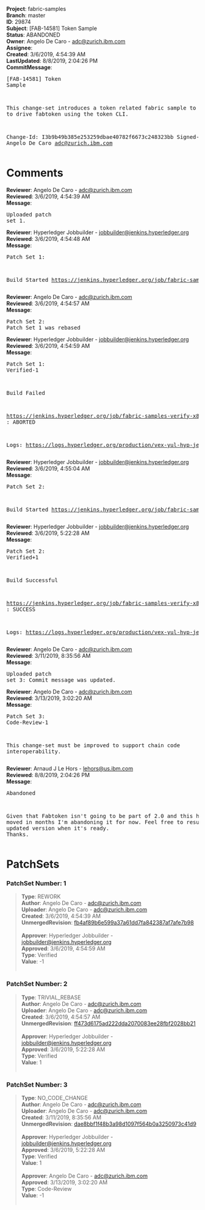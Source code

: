 <strong>Project</strong>: fabric-samples<br><strong>Branch</strong>: master<br><strong>ID</strong>: 29874<br><strong>Subject</strong>: [FAB-14581] Token Sample<br><strong>Status</strong>: ABANDONED<br><strong>Owner</strong>: Angelo De Caro - adc@zurich.ibm.com<br><strong>Assignee</strong>:<br><strong>Created</strong>: 3/6/2019, 4:54:39 AM<br><strong>LastUpdated</strong>: 8/8/2019, 2:04:26 PM<br><strong>CommitMessage</strong>:<br><pre>[FAB-14581] Token Sample

This change-set introduces a token related
fabric sample to show how to drive fabtoken
using the token CLI.

Change-Id: I3b9b49b385e253259dbae40782f6673c248323bb
Signed-off-by: Angelo De Caro <adc@zurich.ibm.com>
</pre><h1>Comments</h1><strong>Reviewer</strong>: Angelo De Caro - adc@zurich.ibm.com<br><strong>Reviewed</strong>: 3/6/2019, 4:54:39 AM<br><strong>Message</strong>: <pre>Uploaded patch set 1.</pre><strong>Reviewer</strong>: Hyperledger Jobbuilder - jobbuilder@jenkins.hyperledger.org<br><strong>Reviewed</strong>: 3/6/2019, 4:54:48 AM<br><strong>Message</strong>: <pre>Patch Set 1:

Build Started https://jenkins.hyperledger.org/job/fabric-samples-verify-x86_64/66/</pre><strong>Reviewer</strong>: Angelo De Caro - adc@zurich.ibm.com<br><strong>Reviewed</strong>: 3/6/2019, 4:54:57 AM<br><strong>Message</strong>: <pre>Patch Set 2: Patch Set 1 was rebased</pre><strong>Reviewer</strong>: Hyperledger Jobbuilder - jobbuilder@jenkins.hyperledger.org<br><strong>Reviewed</strong>: 3/6/2019, 4:54:59 AM<br><strong>Message</strong>: <pre>Patch Set 1: Verified-1

Build Failed 

https://jenkins.hyperledger.org/job/fabric-samples-verify-x86_64/66/ : ABORTED

Logs: https://logs.hyperledger.org/production/vex-yul-hyp-jenkins-3/fabric-samples-verify-x86_64/66</pre><strong>Reviewer</strong>: Hyperledger Jobbuilder - jobbuilder@jenkins.hyperledger.org<br><strong>Reviewed</strong>: 3/6/2019, 4:55:04 AM<br><strong>Message</strong>: <pre>Patch Set 2:

Build Started https://jenkins.hyperledger.org/job/fabric-samples-verify-x86_64/67/</pre><strong>Reviewer</strong>: Hyperledger Jobbuilder - jobbuilder@jenkins.hyperledger.org<br><strong>Reviewed</strong>: 3/6/2019, 5:22:28 AM<br><strong>Message</strong>: <pre>Patch Set 2: Verified+1

Build Successful 

https://jenkins.hyperledger.org/job/fabric-samples-verify-x86_64/67/ : SUCCESS

Logs: https://logs.hyperledger.org/production/vex-yul-hyp-jenkins-3/fabric-samples-verify-x86_64/67</pre><strong>Reviewer</strong>: Angelo De Caro - adc@zurich.ibm.com<br><strong>Reviewed</strong>: 3/11/2019, 8:35:56 AM<br><strong>Message</strong>: <pre>Uploaded patch set 3: Commit message was updated.</pre><strong>Reviewer</strong>: Angelo De Caro - adc@zurich.ibm.com<br><strong>Reviewed</strong>: 3/13/2019, 3:02:20 AM<br><strong>Message</strong>: <pre>Patch Set 3: Code-Review-1

This change-set must be improved to support chain code interoperability.</pre><strong>Reviewer</strong>: Arnaud J Le Hors - lehors@us.ibm.com<br><strong>Reviewed</strong>: 8/8/2019, 2:04:26 PM<br><strong>Message</strong>: <pre>Abandoned

Given that Fabtoken isn't going to be part of 2.0 and this hasn't moved in months I'm abandoning it for now. Feel free to resubmit an updated version when it's ready.
Thanks.</pre><h1>PatchSets</h1><h3>PatchSet Number: 1</h3><blockquote><strong>Type</strong>: REWORK<br><strong>Author</strong>: Angelo De Caro - adc@zurich.ibm.com<br><strong>Uploader</strong>: Angelo De Caro - adc@zurich.ibm.com<br><strong>Created</strong>: 3/6/2019, 4:54:39 AM<br><strong>UnmergedRevision</strong>: [fb4af89b6e599a37a61dd7fa842387af7afe7b98](https://github.com/hyperledger-gerrit-archive/fabric-samples/commit/fb4af89b6e599a37a61dd7fa842387af7afe7b98)<br><br><strong>Approver</strong>: Hyperledger Jobbuilder - jobbuilder@jenkins.hyperledger.org<br><strong>Approved</strong>: 3/6/2019, 4:54:59 AM<br><strong>Type</strong>: Verified<br><strong>Value</strong>: -1<br><br></blockquote><h3>PatchSet Number: 2</h3><blockquote><strong>Type</strong>: TRIVIAL_REBASE<br><strong>Author</strong>: Angelo De Caro - adc@zurich.ibm.com<br><strong>Uploader</strong>: Angelo De Caro - adc@zurich.ibm.com<br><strong>Created</strong>: 3/6/2019, 4:54:57 AM<br><strong>UnmergedRevision</strong>: [ff473d6175ad222dda2070083ee28fbf2028bb21](https://github.com/hyperledger-gerrit-archive/fabric-samples/commit/ff473d6175ad222dda2070083ee28fbf2028bb21)<br><br><strong>Approver</strong>: Hyperledger Jobbuilder - jobbuilder@jenkins.hyperledger.org<br><strong>Approved</strong>: 3/6/2019, 5:22:28 AM<br><strong>Type</strong>: Verified<br><strong>Value</strong>: 1<br><br></blockquote><h3>PatchSet Number: 3</h3><blockquote><strong>Type</strong>: NO_CODE_CHANGE<br><strong>Author</strong>: Angelo De Caro - adc@zurich.ibm.com<br><strong>Uploader</strong>: Angelo De Caro - adc@zurich.ibm.com<br><strong>Created</strong>: 3/11/2019, 8:35:56 AM<br><strong>UnmergedRevision</strong>: [dae8bbf1f48b3a98d1097f564b0a3250973c41d9](https://github.com/hyperledger-gerrit-archive/fabric-samples/commit/dae8bbf1f48b3a98d1097f564b0a3250973c41d9)<br><br><strong>Approver</strong>: Hyperledger Jobbuilder - jobbuilder@jenkins.hyperledger.org<br><strong>Approved</strong>: 3/6/2019, 5:22:28 AM<br><strong>Type</strong>: Verified<br><strong>Value</strong>: 1<br><br><strong>Approver</strong>: Angelo De Caro - adc@zurich.ibm.com<br><strong>Approved</strong>: 3/13/2019, 3:02:20 AM<br><strong>Type</strong>: Code-Review<br><strong>Value</strong>: -1<br><br></blockquote>